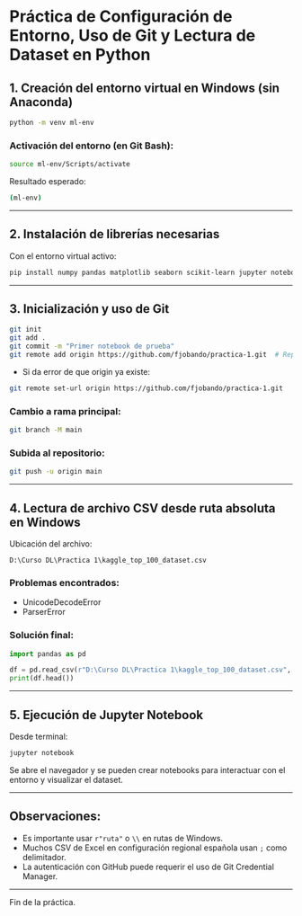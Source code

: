 # Práctica de Configuración de Entorno, Uso de Git y Lectura de Dataset en Python

## 1. Creación del entorno virtual en Windows (sin Anaconda)

```bash
python -m venv ml-env
```

### Activación del entorno (en Git Bash):

```bash
source ml-env/Scripts/activate
```

Resultado esperado:

```bash
(ml-env)
```

---

## 2. Instalación de librerías necesarias

Con el entorno virtual activo:

```bash
pip install numpy pandas matplotlib seaborn scikit-learn jupyter notebook
```

---

## 3. Inicialización y uso de Git

```bash
git init
git add .
git commit -m "Primer notebook de prueba"
git remote add origin https://github.com/fjobando/practica-1.git  # Repositorio real
```

* Si da error de que origin ya existe:

```bash
git remote set-url origin https://github.com/fjobando/practica-1.git
```

### Cambio a rama principal:

```bash
git branch -M main
```

### Subida al repositorio:

```bash
git push -u origin main
```

---

## 4. Lectura de archivo CSV desde ruta absoluta en Windows

Ubicación del archivo:

```
D:\Curso DL\Practica 1\kaggle_top_100_dataset.csv
```

### Problemas encontrados:

* UnicodeDecodeError
* ParserError

### Solución final:

```python
import pandas as pd

df = pd.read_csv(r"D:\Curso DL\Practica 1\kaggle_top_100_dataset.csv", encoding="cp1252", sep=";")
print(df.head())
```

---

## 5. Ejecución de Jupyter Notebook

Desde terminal:

```bash
jupyter notebook
```

Se abre el navegador y se pueden crear notebooks para interactuar con el entorno y visualizar el dataset.

---

## Observaciones:

* Es importante usar `r"ruta"` o `\\` en rutas de Windows.
* Muchos CSV de Excel en configuración regional española usan `;` como delimitador.
* La autenticación con GitHub puede requerir el uso de Git Credential Manager.

---

Fin de la práctica.
